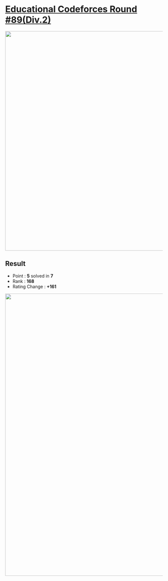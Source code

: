 # [Educational Codeforces Round #89(Div.2)](https://codeforces.com/contest/1366)

<img src="https://github.com/Weaasel/PS_algorithm/blob/master/Codeforces/Educational%20Codeforces%20Round%2389(Div.2)/_Codeforces_Round89_Div2_probs.png?raw=true" width="700">

  
## Result
  * Point : **5** solved in **7**
  * Rank : **168**
  * Rating Change : **+161**

<img src="https://github.com/Weaasel/PS_algorithm/blob/master/Codeforces/Educational%20Codeforces%20Round%2389(Div.2)/_Codeforces_Round89_Div2.png?raw=true" width="900">
